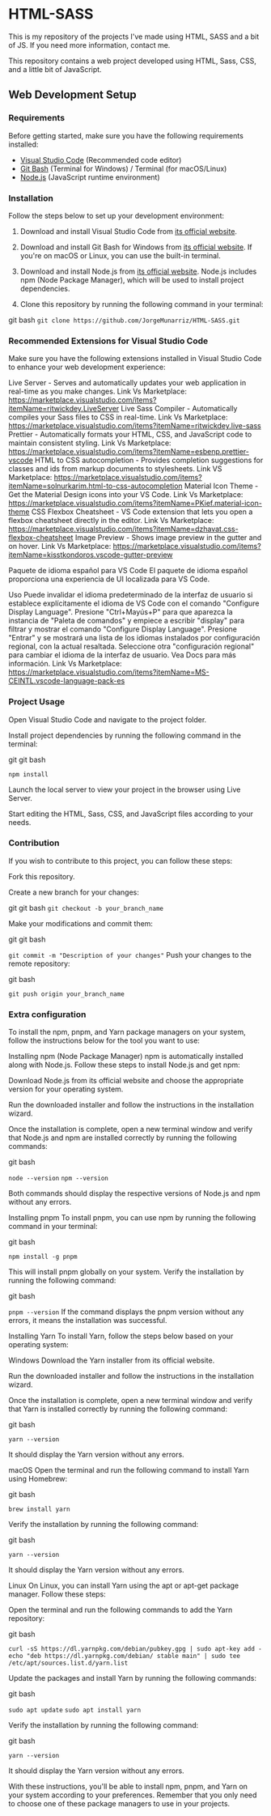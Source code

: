 # HTML-SASS
This is my repository of the projects I've made using HTML, SASS and a bit of JS. If you need more information, contact me.


This repository contains a web project developed using HTML, Sass, CSS, and a little bit of JavaScript.

## Web Development Setup

### Requirements

Before getting started, make sure you have the following requirements installed:

- [Visual Studio Code](https://code.visualstudio.com/) (Recommended code editor)
- [Git Bash](https://gitforwindows.org/) (Terminal for Windows) / Terminal (for macOS/Linux)
- [Node.js](https://nodejs.org/) (JavaScript runtime environment)

### Installation

Follow the steps below to set up your development environment:

1. Download and install Visual Studio Code from [its official website](https://code.visualstudio.com/).

2. Download and install Git Bash for Windows from [its official website](https://gitforwindows.org/). If you're on macOS or Linux, you can use the built-in terminal.

3. Download and install Node.js from [its official website](https://nodejs.org/). Node.js includes npm (Node Package Manager), which will be used to install project dependencies.

4. Clone this repository by running the following command in your terminal:

git bash
`git clone https://github.com/JorgeMunarriz/HTML-SASS.git`

### Recommended Extensions for Visual Studio Code
Make sure you have the following extensions installed in Visual Studio Code to enhance your web development experience:

Live Server - Serves and automatically updates your web application in real-time as you make changes. Link Vs Marketplace: https://marketplace.visualstudio.com/items?itemName=ritwickdey.LiveServer
Live Sass Compiler - Automatically compiles your Sass files to CSS in real-time. Link Vs Marketplace: https://marketplace.visualstudio.com/items?itemName=ritwickdey.live-sass
Prettier - Automatically formats your HTML, CSS, and JavaScript code to maintain consistent styling. Link Vs Marketplace: https://marketplace.visualstudio.com/items?itemName=esbenp.prettier-vscode
HTML to CSS autocompletion - Provides completion suggestions for classes and ids from markup documents to stylesheets. Link VS Marketplace: https://marketplace.visualstudio.com/items?itemName=solnurkarim.html-to-css-autocompletion
Material Icon Theme - Get the Material Design icons into your VS Code. Link Vs Marketplace: https://marketplace.visualstudio.com/items?itemName=PKief.material-icon-theme
CSS Flexbox Cheatsheet - VS Code extension that lets you open a flexbox cheatsheet directly in the editor. Link Vs Marketplace: https://marketplace.visualstudio.com/items?itemName=dzhavat.css-flexbox-cheatsheet
Image Preview - Shows image preview in the gutter and on hover. Link Vs Marketplace: https://marketplace.visualstudio.com/items?itemName=kisstkondoros.vscode-gutter-preview

Paquete de idioma español para VS Code
El paquete de idioma español proporciona una experiencia de UI localizada para VS Code.

Uso
Puede invalidar el idioma predeterminado de la interfaz de usuario si establece explícitamente el idioma de VS Code con el comando "Configure Display Language". Presione "Ctrl+Mayús+P" para que aparezca la instancia de "Paleta de comandos" y empiece a escribir "display" para filtrar y mostrar el comando "Configure Display Language". Presione "Entrar" y se mostrará una lista de los idiomas instalados por configuración regional, con la actual resaltada. Seleccione otra "configuración regional" para cambiar el idioma de la interfaz de usuario. Vea Docs para más información. Link Vs Marketplace:  https://marketplace.visualstudio.com/items?itemName=MS-CEINTL.vscode-language-pack-es

### Project Usage
Open Visual Studio Code and navigate to the project folder.

Install project dependencies by running the following command in the terminal:

git git bash

`npm install`

Launch the local server to view your project in the browser using Live Server.

Start editing the HTML, Sass, CSS, and JavaScript files according to your needs.

### Contribution
If you wish to contribute to this project, you can follow these steps:

Fork this repository.

Create a new branch for your changes:

git git bash
`git checkout -b your_branch_name`

Make your modifications and commit them:

git git bash

`git commit -m "Description of your changes"`
Push your changes to the remote repository:

git bash

`git push origin your_branch_name`


### Extra configuration
To install the npm, pnpm, and Yarn package managers on your system, follow the instructions below for the tool you want to use:

Installing npm (Node Package Manager)
npm is automatically installed along with Node.js. Follow these steps to install Node.js and get npm:

Download Node.js from its official website and choose the appropriate version for your operating system.

Run the downloaded installer and follow the instructions in the installation wizard.

Once the installation is complete, open a new terminal window and verify that Node.js and npm are installed correctly by running the following commands:

git bash

`node --version`
`npm --version`

Both commands should display the respective versions of Node.js and npm without any errors.

Installing pnpm
To install pnpm, you can use npm by running the following command in your terminal:

git bash

`npm install -g pnpm`

This will install pnpm globally on your system. Verify the installation by running the following command:

git bash

`pnpm --version`
If the command displays the pnpm version without any errors, it means the installation was successful.

Installing Yarn
To install Yarn, follow the steps below based on your operating system:

Windows
Download the Yarn installer from its official website.

Run the downloaded installer and follow the instructions in the installation wizard.

Once the installation is complete, open a new terminal window and verify that Yarn is installed correctly by running the following command:

git bash

`yarn --version`

It should display the Yarn version without any errors.

macOS
Open the terminal and run the following command to install Yarn using Homebrew:

git bash

`brew install yarn`

Verify the installation by running the following command:

git bash

`yarn --version`

It should display the Yarn version without any errors.

Linux
On Linux, you can install Yarn using the apt or apt-get package manager. Follow these steps:

Open the terminal and run the following commands to add the Yarn repository:

git bash

`curl -sS https://dl.yarnpkg.com/debian/pubkey.gpg | sudo apt-key add -`
`echo "deb https://dl.yarnpkg.com/debian/ stable main" | sudo tee /etc/apt/sources.list.d/yarn.list`

Update the packages and install Yarn by running the following commands:

git bash

`sudo apt update`
`sudo apt install yarn`

Verify the installation by running the following command:

git bash

`yarn --version`

It should display the Yarn version without any errors.

With these instructions, you'll be able to install npm, pnpm, and Yarn on your system according to your preferences. Remember that you only need to choose one of these package managers to use in your projects.